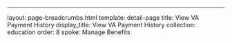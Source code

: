 ---
layout: page-breadcrumbs.html
template: detail-page
title: View VA Payment History
display_title: View VA Payment History
collection: education
order: 8
spoke: Manage Benefits
